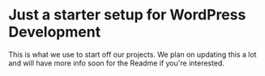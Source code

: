 # Just a starter setup for WordPress Development

This is what we use to start off our projects.  We plan on updating this a lot and will have more info soon for the Readme if you're interested.